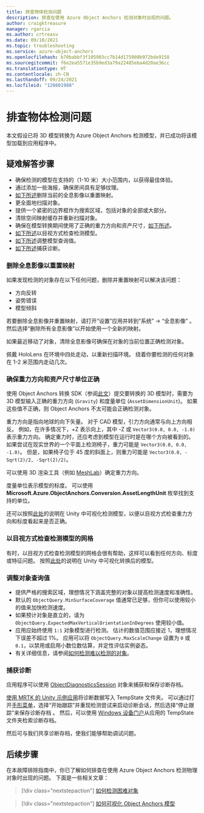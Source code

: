 ```yaml
---
title: 排查物体检测问题
description: 排查在使用 Azure Object Anchors 检测对象时出现的问题。
author: craigktreasure
manager: rgarcia
ms.author: crtreasu
ms.date: 09/10/2021
ms.topic: troubleshooting
ms.service: azure-object-anchors
ms.openlocfilehash: b70babbf3f105903cc7b14d175908b972bde9158
ms.sourcegitcommit: f6e2ea5571e35b9ed3a79a22485eba4d20ae36cc
ms.translationtype: HT
ms.contentlocale: zh-CN
ms.lasthandoff: 09/24/2021
ms.locfileid: "128601988"
---
```

# <a name="troubleshooting-object-detection"></a>排查物体检测问题

本文假设已将 3D 模型转换为 Azure Object Anchors 检测模型，并已成功将该模型加载到应用程序中。

## <a name="troubleshooting-steps"></a>疑难解答步骤

* 确保检测的模型在支持的（1-10 米）大小范围内，以获得最佳体验。
* 通过添加一些海报，确保房间具有足够纹理。
* [如下所述](#remove-holograms-to-reset-the-map)删除当前的全息影像以重置映射。
* 更全面地扫描对象。
* 提供一个紧密的边界框作为搜索区域，包括对象的全部或大部分。
* 清除空间映射缓存并重新扫描对象。
* 确保在模型转换期间使用了正确的重力方向和资产尺寸，[如下所述](#ensure-the-gravity-direction-and-asset-dimension-unit-are-correct)。
* [如下所述](#visually-inspect-the-detection-models-mesh)以目视方式检查检测模型。
* [如下所述](#adjust-object-query-values)调整模型查询值。
* [如下所述](#capture-diagnostics)捕获诊断。

### <a name="remove-holograms-to-reset-the-map"></a>删除全息影像以重置映射

如果发现检测的对象存在以下任何问题，删除并重置映射可以解决该问题：
* 方向反转
* 姿势错误
* 模型倾斜

若要删除全息影像并重置映射，请打开“设置”应用并转到“系统” -> “全息影像”  。 然后选择“删除所有全息影像”以开始使用一个全新的映射。

如果最近移动了对象，清除全息影像可确保在对象的当前位置正确检测对象。

佩戴 HoloLens 在环境中四处走动，以重新扫描环境。 绕着你要检测的任何对象在 1-2 米范围内走动几次。

### <a name="ensure-the-gravity-direction-and-asset-dimension-unit-are-correct"></a>确保重力方向和资产尺寸单位正确

使用 Object Anchors 转换 SDK（参阅[此文](../quickstarts/get-started-model-conversion.md)）提交要转换的 3D 模型时，需要为 3D 模型输入正确的重力方向 (`Gravity`) 和度量单位 (`AssetDimensionUnit`)。 如果这些值不正确，则 Object Anchors 不太可能会正确检测对象。

重力方向是指向地球的向下矢量。 对于 CAD 模型，引力方向通常与向上方向相反。 例如，在许多情况下，+Z 表示向上，其中 -Z 或 `Vector3(0.0, 0.0, -1.0)` 表示重力方向。 确定重力时，还应考虑到模型在运行时是在哪个方向被看到的。 如果尝试在现实世界的一个平面上检测椅子，重力可能是 `Vector3(0.0, 0.0, -1.0)`。 但是，如果椅子位于 45 度的斜面上，则重力可能是 `Vector3(0.0, -Sqrt(2)/2, -Sqrt(2)/2)`。

可以使用 3D 渲染工具（例如 [MeshLab](http://www.meshlab.net/)）确定重力方向。

度量单位表示模型的标度。 可以使用 **Microsoft.Azure.ObjectAnchors.Conversion.AssetLengthUnit** 枚举找到支持的单位。

还可以按照[此处](../visualize-converted-model.md)的说明在 Unity 中可视化检测模型，以便以目视方式检查重力方向和标度看起来是否正确。

### <a name="visually-inspect-the-detection-models-mesh"></a>以目视方式检查检测模型的网格

有时，以目视方式检查检测模型的网格会很有帮助，这样可以看到任何方向、标度或特征问题。 按照[此处](../visualize-converted-model.md)的说明在 Unity 中可视化转换后的模型。

### <a name="adjust-object-query-values"></a>调整对象查询值

* 提供严格的搜索区域，理想情况下涵盖完整的对象以提高检测速度和准确性。
* 默认的 `ObjectQuery.MinSurfaceCoverage` 值通常已足够，但你可以使用较小的值来加快检测速度。
* 如果预计对象是直立的，请为 `ObjectQuery.ExpectedMaxVerticalOrientationInDegrees` 使用较小值。
* 应用应始终使用 `1:1` 对象模型进行检测。 估计的数值范围应接近 1，理想情况下误差不超过 1%。 应用可以将 `ObjectQuery.MaxScaleChange` 设置为 `0` 或 `0.1`，以禁用或启用小数位数估算，并定性评估实例姿态。
* 有关详细信息，请参阅[如何检测难以检测的对象](../detect-difficult-object.md)。

### <a name="capture-diagnostics"></a>捕获诊断

应用程序可以使用 [ObjectDiagnosticsSession](../concepts/sdk-overview.md#objectdiagnosticssession) 对象来捕获和保存诊断存档。

[使用 MRTK 的 Unity 示例应用](../quickstarts/get-started-unity-hololens-mrtk.md)将诊断数据写入 TempState 文件夹。 可以通过打开<a href="/windows/mixed-reality/mrtk-unity/features/ux-building-blocks/hand-menu" target="_blank">手形菜单</a>，选择“开始跟踪”并重现检测尝试来启动诊断会话，然后选择“停止跟踪”来保存诊断存档 。 然后，可以使用 [Windows 设备门户](/windows/mixed-reality/develop/platform-capabilities-and-apis/using-the-windows-device-portal)从应用的 TempState 文件夹检索诊断存档。

然后可与我们共享诊断存档，使我们能够帮助调试问题。

## <a name="next-steps"></a>后续步骤

在本故障排除指南中，你已了解如何排查在使用 Azure Object Anchors 检测物理对象时出现的问题。
下面是一些相关文章：

> [!div class="nextstepaction"]
> [如何检测困难对象](../detect-difficult-object.md)

> [!div class="nextstepaction"]
> [如何可视化 Object Anchors 模型](../visualize-converted-model.md)
